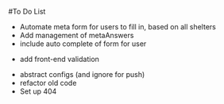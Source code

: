 #To Do List
- Automate meta form for users to fill in, based on all shelters
- Add management of metaAnswers
- include auto complete of form for user

<!-- - add bcrypt -->
- add front-end validation
<!-- https://express-validator.github.io/docs/ -->
- abstract configs (and ignore for push)
- refactor old code
- Set up 404
<!-- https://stackoverflow.com/questions/6528876/how-to-redirect-404-errors-to-a-page-in-expressjs -->